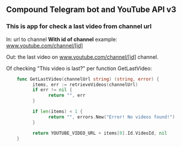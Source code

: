 ## Сompound Telegram bot and YouTube API v3

### This is app for check a last video from channel url

In: url to channel **With id of channel** example: www.youtube.com/channel/[id]
  
Out: the last video on www.youtube.com/channel/[id] channel.

Of checking "This video is last?" per function GetLastVideo:
  ```go
      func GetLastVideo(channelUrl string) (string, error) {
	        items, err := retrieveVideos(channelUrl)
	        if err != nil {
		          return "", err
	        }

	        if len(items) < 1 {
		          return "", errors.New("Error! No videos found!")
	        }

	        return YOUTUBE_VIDEO_URL + items[0].Id.VideoId, nil
      }
  ```
